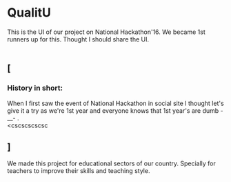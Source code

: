 # QualitU
This is the UI of our project on National Hackathon'16. We became 1st runners up for this. Thought I should share the UI. <br><br>
## [
### History in short: 
When I first saw the event of National Hackathon in social site I thought let's give it a try as we're 1st year and everyone knows that 1st year's are dumb -__- . <br>
<cscscscscsc
## ]

We made this project for educational sectors of our country. Specially for teachers to improve their skills and teaching style. 

